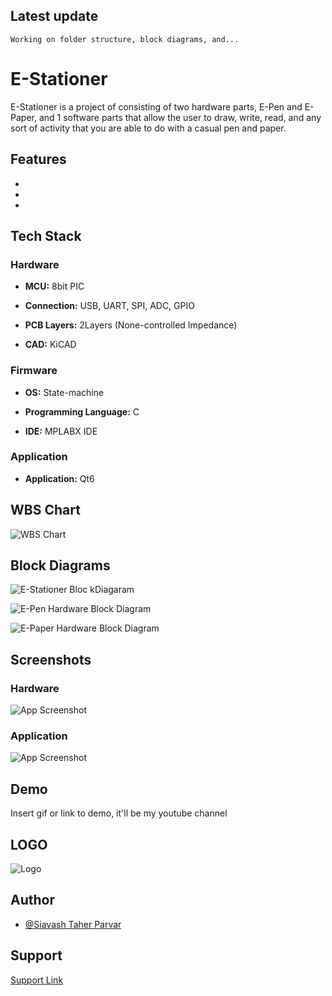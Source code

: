 ## Latest update


``
Working on folder structure, block diagrams, and...
``


# E-Stationer

E-Stationer is a project of consisting of two hardware parts, E-Pen and E-Paper, and 1 software parts that allow the user
to draw, write, read, and any sort of activity that you are able to do with a casual pen and paper.


## Features

- 
- 
- 


## Tech Stack

### Hardware

- **MCU:** 8bit PIC

- **Connection:** USB, UART, SPI, ADC, GPIO

- **PCB Layers:** 2Layers (None-controlled Impedance)

- **CAD:** KiCAD

### Firmware

- **OS:** State-machine

- **Programming Language:** C

- **IDE:** MPLABX IDE

### Application

- **Application:** Qt6







## WBS Chart

![WBS Chart](https://github.com/mend0z0/E-Stationer/blob/main/Document/BlockDiagrams/E-Stationer-E-Stationer%20WBS%20Chart.png)


## Block Diagrams

![E-Stationer Bloc kDiagaram](https://github.com/mend0z0/E-Stationer/blob/main/Document/BlockDiagrams/E-Stationer-E-Stationer.png)

![E-Pen Hardware Block Diagram](https://github.com/mend0z0/E-Stationer/blob/main/Document/BlockDiagrams/E-Stationer-E-Pen%20Hardware.png)

![E-Paper Hardware Block Diagram](https://github.com/mend0z0/E-Stationer/blob/main/Document/BlockDiagrams/E-Stationer-E-Paper%20Hardware.png)


## Screenshots

### Hardware
![App Screenshot](https://github.com/mend0z0/OfficeDisplay/blob/main/Document/Screenshots/E-paper%20driver%20with%20PIC16F%20-%20Failed%20(20231010))

### Application
![App Screenshot](https://github.com/mend0z0/OfficeDisplay/blob/main/Document/Screenshots/E-paper%20driver%20with%20PIC16F%20-%20Failed%20(20231010))



## Demo

Insert gif or link to demo, it'll be my youtube channel

## LOGO

![Logo](https://github.com/mend0z0/E-Stationer/blob/main/LOGO.png)


## Author

- [@Siavash Taher Parvar](https://www.linkedin.com/in/mend0z0)


## Support

[Support Link](https://github.com/sponsors/mend0z0)

